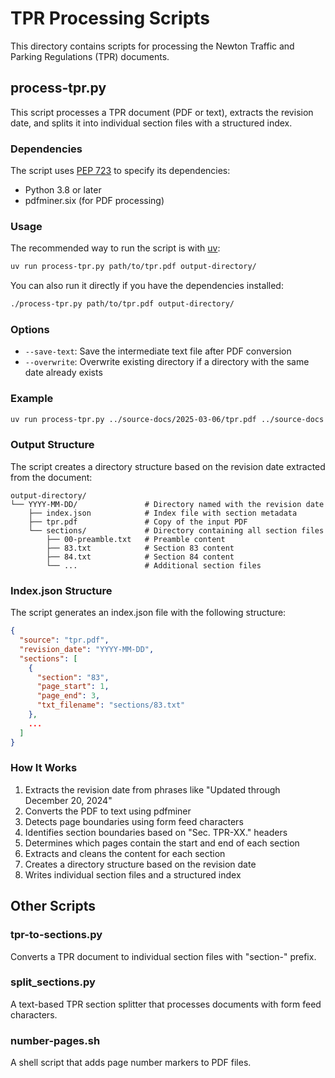 # TPR Processing Scripts

This directory contains scripts for processing the Newton Traffic and Parking Regulations (TPR) documents.

## process-tpr.py

This script processes a TPR document (PDF or text), extracts the revision date, and splits it into individual section files with a structured index.

### Dependencies

The script uses [PEP 723](https://peps.python.org/pep-0723/) to specify its dependencies:
- Python 3.8 or later
- pdfminer.six (for PDF processing)

### Usage

The recommended way to run the script is with [uv](https://github.com/astral-sh/uv):

```bash
uv run process-tpr.py path/to/tpr.pdf output-directory/
```

You can also run it directly if you have the dependencies installed:

```bash
./process-tpr.py path/to/tpr.pdf output-directory/
```

### Options

- `--save-text`: Save the intermediate text file after PDF conversion
- `--overwrite`: Overwrite existing directory if a directory with the same date already exists

### Example

```bash
uv run process-tpr.py ../source-docs/2025-03-06/tpr.pdf ../source-docs
```

### Output Structure

The script creates a directory structure based on the revision date extracted from the document:

```
output-directory/
└── YYYY-MM-DD/               # Directory named with the revision date
    ├── index.json            # Index file with section metadata
    ├── tpr.pdf               # Copy of the input PDF
    └── sections/             # Directory containing all section files
        ├── 00-preamble.txt   # Preamble content
        ├── 83.txt            # Section 83 content
        ├── 84.txt            # Section 84 content
        └── ...               # Additional section files
```

### Index.json Structure

The script generates an index.json file with the following structure:

```json
{
  "source": "tpr.pdf",
  "revision_date": "YYYY-MM-DD",
  "sections": [
    {
      "section": "83",
      "page_start": 1,
      "page_end": 3,
      "txt_filename": "sections/83.txt"
    },
    ...
  ]
}
```

### How It Works

1. Extracts the revision date from phrases like "Updated through December 20, 2024"
2. Converts the PDF to text using pdfminer
3. Detects page boundaries using form feed characters
4. Identifies section boundaries based on "Sec. TPR-XX." headers
5. Determines which pages contain the start and end of each section
6. Extracts and cleans the content for each section
7. Creates a directory structure based on the revision date
8. Writes individual section files and a structured index

## Other Scripts

### tpr-to-sections.py
Converts a TPR document to individual section files with "section-" prefix.

### split_sections.py
A text-based TPR section splitter that processes documents with form feed characters.

### number-pages.sh
A shell script that adds page number markers to PDF files.